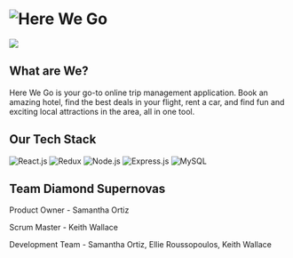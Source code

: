 # ![Here We Go](/dist/asets/README/Here_We_GO_logo_sm.png)

<img src="https://travis-ci.org/Diamond-Supernovas/here-we-go.svg?branch=dev"/>

## What are We?
Here We Go is your go-to online trip management application.  Book an amazing hotel, find the best deals in your flight, rent a car, and find fun and exciting local attractions in the area, all in one tool.

## Our Tech Stack
![React.js](/dist/asets/README/Reactjs_logo_sm.jpg)
![Redux](/dist/asets/README/Redux_logo_sm.png)
![Node.js](/dist/asets/README/nodejs_logo_sm.png)
![Express.js](/dist/asets/README/expressjs_logo_sm.png)
![MySQL](/dist/asets/README/MySQL_logo_sm.png)

## Team Diamond Supernovas
Product Owner - Samantha Ortiz

Scrum Master - Keith Wallace

Development Team - Samantha Ortiz, Ellie Roussopoulos, Keith Wallace
